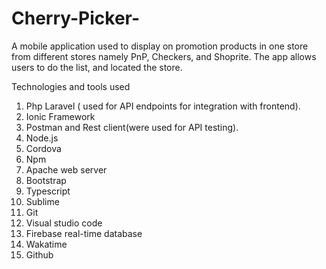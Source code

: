 # Cherry-Picker-
A mobile application used to display on promotion products in one store from different stores namely PnP, Checkers, and Shoprite. The app allows users to do the list, and located the store.

Technologies and tools used 
1. Php Laravel ( used for API endpoints for integration with frontend).
2. Ionic Framework
3. Postman and Rest client(were used for API testing).
4. Node.js
5. Cordova
6. Npm
7. Apache web server
8. Bootstrap
9. Typescript
10. Sublime
11. Git
12. Visual studio code
13. Firebase real-time database
14. Wakatime
15. Github

